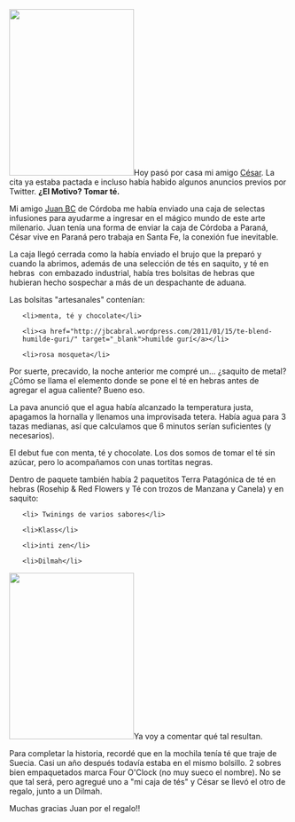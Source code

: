 <html><body><a href="/wp-content/uploads/2011/05/P1010006.jpg"><img class="alignright size-medium wp-image-3232" src="/wp-content/uploads/2011/05/P1010006-225x300.jpg" alt="" width="225" height="300"></a>Hoy pasó por casa mi amigo <a href="http://www.ceportela.com.ar/" target="_blank">César</a>. La cita ya estaba pactada e incluso había habido algunos anuncios previos por Twitter. <strong>¿El Motivo? Tomar té.</strong>

Mi amigo <a href="http://jbcabral.wordpress.com/" target="_blank">Juan BC</a> de Córdoba me había enviado una caja de selectas infusiones para ayudarme a ingresar en el mágico mundo de este arte milenario. Juan tenía una forma de enviar la caja de Córdoba a Paraná, César vive en Paraná pero trabaja en Santa Fe, la conexión fue inevitable.

La caja llegó cerrada como la había enviado el brujo que la preparó y cuando la abrimos, además de una selección de tés en saquito, y té en hebras  con embazado industrial, había tres bolsitas de hebras que hubieran hecho sospechar a más de un despachante de aduana.

Las bolsitas "artesanales" contenían:

<ul>

	<li>menta, té y chocolate</li>

	<li><a href="http://jbcabral.wordpress.com/2011/01/15/te-blend-humilde-guri/" target="_blank">humilde gurí</a></li>

	<li>rosa mosqueta</li>

</ul>

Por suerte, precavido, la noche anterior me compré un... ¿saquito de metal? ¿Cómo se llama el elemento donde se pone el té en hebras antes de agregar el agua caliente? Bueno eso.

La pava anunció que el agua había alcanzado la temperatura justa, apagamos la hornalla y llenamos una improvisada tetera. Había agua para 3 tazas medianas, así que calculamos que 6 minutos serían suficientes (y necesarios).

El debut fue con menta, té y chocolate. Los dos somos de tomar el té sin azúcar, pero lo acompañamos con unas tortitas negras.

Dentro de paquete también había 2 paquetitos Terra Patagónica de té en hebras (Rosehip &amp; Red Flowers y Té con trozos de Manzana y Canela) y en saquito:

<ul>

	<li> Twinings de varios sabores</li>

	<li>Klass</li>

	<li>inti zen</li>

	<li>Dilmah</li>

</ul>

<a href="/wp-content/uploads/2011/05/P1010005.jpg"><img class="alignleft size-medium wp-image-3233" src="/wp-content/uploads/2011/05/P1010005-225x300.jpg" alt="" width="225" height="300"></a>Ya voy a comentar qué tal resultan.

Para completar la historia, recordé que en la mochila tenía té que traje de Suecia. Casi un año después todavía estaba en el mismo bolsillo. 2 sobres bien empaquetados marca Four O'Clock (no muy sueco el nombre). No se que tal será, pero agregué uno a "mi caja de tés" y César se llevó el otro de regalo, junto a un Dilmah.



Muchas gracias Juan por el regalo!!</body></html>